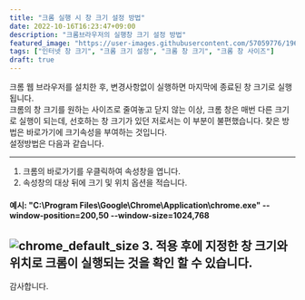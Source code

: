 ```yaml
---
title: "크롬 실행 시 창 크기 설정 방법"
date: 2022-10-16T16:23:47+09:00
description: "크롬브라우저의 실행창 크기 설정 방법"
featured_image: "https://user-images.githubusercontent.com/57059776/196023766-6da3739d-9223-43af-acae-67e4be1dd1e8.jpg"
tags: ["인터넷 창 크기", "크롬 크기 설정", "크롬 창 크기", "크롬 창 사이즈"]
draft: true
---
```


크롬 웹 브라우저를 설치한 후, 변경사항없이 실행하면 마지막에 종료된 창 크기로 실행됩니다.   
크롬의 창 크기를 원하는 사이즈로 줄여놓고 닫지 않는 이상, 크롬 창은 매번 다른 크기로 실행이 되는데, 선호하는 창 크기가 있던 저로서는 이 부분이 불편했습니다.
찾은 방법은 바로가기에 크기속성을 부여하는 것입니다.      
설정방법은 다음과 같습니다.   

---
1. 크롬의 바로가기를 우클릭하여 속성창을 엽니다.
2. 속성창의 대상 뒤에 크기 및 위치 옵션을 적습니다.   
#### 	예시: "C:\Program Files\Google\Chrome\Application\chrome.exe" --window-position=200,50 --window-size=1024,768   
![chrome_default_size](https://user-images.githubusercontent.com/57059776/196024454-1c7518d6-ea74-4d28-ad78-c00bd7a7315e.png)
3. 적용 후에 지정한 창 크기와 위치로 크롬이 실행되는 것을 확인 할 수 있습니다.
---

감사합니다.
